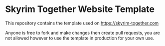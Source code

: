 # Skyrim Together Website Template

This repository contains the template used on https://skyrim-together.com 

Anyone is free to fork and make changes then create pull requests, you are not allowed however to use the template in production for your own use.
